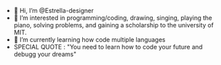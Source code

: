 - 👋 Hi, I’m @Estrella-designer
- 👀 I’m interested in programming/coding, drawing, singing, playing the piano, solving problems, and gaining a scholarship to the university of MIT.
- 🌱 I’m currently learning how code multiple languages
- SPECIAL QUOTE : "You need to learn how to code your future and debugg your dreams"


<!---
Estrella-designer/Estrella-designer is a ✨ special ✨ repository because its `README.md` (this file) appears on your GitHub profile.
You can click the Preview link to take a look at your changes.
--->
